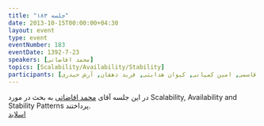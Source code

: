 ```yaml
---
title: "جلسه ۱۸۳"
date: 2013-10-15T00:00:00+04:30
layout: event
type: event
eventNumber: 183
eventDate: 1392-7-23
speakers: [محمد افاضاتی]
topics: [Scalability/Availability/Stability]
participants: [محمد درویش, بهنام توکلی کرمانی, محمد افاضاتی, سعید رحیمی, محسن فرهادی, سمانه شاه محمدی, فاطمه تراشی کاشانی, رضا شالباف زاده, سید مجید عظیمی, سعید وایقانی, رضا سامعی, مهدی صالحی, مهراد قاضی پور, محسن حق شفو, محمدرضا کمالی فرد, رضا علیزاده مجد, سعید رسولی, علی فارمد, ادوین بابومیان, کاوه محمدی, محمد صادق قاسمی, امین کمپانی, کیوان هدایتی, فرید دهقان, آرش حیدری]
---
```

در این جلسه آقای [محمد افاضاتی](http://blog.efazati.org/) به بحث در مورد ​​Scalability, Availability and Stability Patterns پرداختند.  
[اسلاید](/events/presentations/183/scalability_patterns.pdf)  